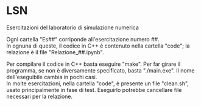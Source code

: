 # LSN
Esercitazioni del laboratorio di simulazione numerica

Ogni cartella "Es##" corriponde all'esercitazione numero ##.  
In ognuna di queste, il codice in C++ è contenuto nella cartella "code"; la relazione è il file "Relazione_##.ipynb".  

Per compilare il codice in C++ basta eseguire "make". Per far girare il programma, se non è diversamente specificato,
basta "./main.exe". Il nome dell'eseguibile cambia in pochi casi.  
In molte esercitazioni, nella cartella "code", è presente un file "clean.sh", usato principalmente in fase di test.
Eseguirlo potrebbe cancellare file necessari per la relazione.
